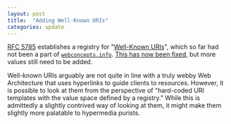 ```yaml
---
layout: post
title:  "Adding Well-Known URIs"
categories: update
---
```


[RFC 5785](http://tools.ietf.org/html/rfc5785) establishes a registry for "[Well-Known URIs](http://www.iana.org/assignments/well-known-uris/well-known-uris.xhtml)", which so far had not been a part of [`webconcepts.info`](http://webconcepts.info). [This has now been fixed](/concepts/well-known-uris), but more values still need to be added.

Well-known URIs arguably are not quite in line with a truly webby Web Architecture that uses hyperlinks to guide clients to resources. However, it is possible to look at them from the perspective of "hard-coded URI templates with the value space defined by a registry." While this is admittedly a slightly contrived way of looking at them, it might make them slightly more palatable to hypermedia purists.

